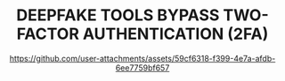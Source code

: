 <div style="text-align: center;">
  
  # DEEPFAKE TOOLS BYPASS TWO-FACTOR AUTHENTICATION (2FA)
https://github.com/user-attachments/assets/59cf6318-f399-4e7a-afdb-6ee7759bf657

</div>

